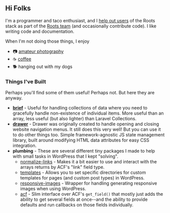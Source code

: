 ## Hi Folks

I'm a programmer and taco enthusiast, and I [help out users](https://discourse.roots.io/) of the Roots stack as part of the [Roots team](https://github.com/roots) (and occasionally contribute code). I like writing code and documentation.

When I'm not doing those things, I enjoy 

- 📷 [amateur photography](https://photos.alwaysblank.org) 
- ☕ [coffee](https://www.nossacoffee.com/)
- 🐕 hanging out with my dogs

### Things I've Built

Perhaps you'll find some of them useful!
Perhaps not.
But here they are anyway.

- **[brief](https://github.com/alwaysblank/brief)** - Useful for handling collections of data where you need to gracefully handle non-existence of individual items.
    More useful than an array, less useful (but also lighter) than Laravel Collections.
- **[drawer](https://github.com/alwaysblank/drawer)** - Drawer was originally created to handle opening and closing website navigation menus. It still does this very well! But you can use it to do other things too. Simple framework-agnostic JS state management library, built around modifying HTML data attributes for easy CSS integration.
- **plumbing** - These are several different tiny packages I made to help with small tasks in WordPress that I kept "solving".
    - [normalize-links](https://github.com/alwaysblank/plumbing-normalize-links) - Makes it a bit easier to use and interact with the arrays returns by ACF's "link" field type.
    - [templates](https://github.com/alwaysblank/plumbing-templates) - Allows you to set specific directories for custom templates for pages (and custom post types) in WordPress. 
    - [responsive-images](https://github.com/alwaysblank/plumbing-responsive-images) - Wrapper for handling generating responsive images when using WordPress.
    - [acf](https://github.com/alwaysblank/plumbing-acf) - Slim interface over ACF's `get_field()` that mostly just adds the ability to get several fields at once--and the ability to provide defaults and run callbacks on those fields individually.

